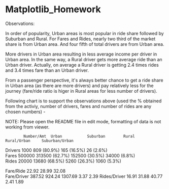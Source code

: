 # Matplotlib_Homework

Observations:

In order of popularity, Urban areas is most popular in ride share followed by Suburban and Rural.  For Fares and Rides, nearly two third of the market share is from Urban area.  And four fifth of total drivers are from Urban area.

More drivers in Urban area resulting in less average income per driver in Urban area.  In the same way, a Rural driver gets more average ride than an Urban driver.  Actually, on average a Rural driver is getting 2.4 times rides and 3.4 times fare than an Urban driver.

From a passenger perspective, it's always better chance to get a ride share in Urban area (as there are more drivers) and pay relatively less for the journey (fare/ride ratio is higer in Rural areas for less number of drivers).

Following chart is to support the observations above (used the % obtained from the activiy, number of drivers, fares and number of rides are any chosen numbers) -

NOTE: Please open the README file in edit mode, formatting of data is not working from viewer.

	        Number/Amt	Urban			Suburban		Rural	          Rural/Urban	  Suburban/Urban
Drivers	      	1000	      	809     (80.9%)	    	165     (16.5%)   	26    (2.6%)		
Fares	        500000	    	313500  (62.7%)     	152500  (30.5%)	  	34000 (6.8%)		
Rides	        20000	      	13680	(68.5%)     	5260	(26.3%)   	1060  (5.3%)		
						
Fare/Ride		  	22.92	              	28.99	     		32.08		
Fare/Driver		   	387.52	            	924.24	          	1307.69		  3.37	        	2.39
Rides/Driver		    	16.91	              	31.88	            	40.77	          2.41	        	1.89
